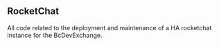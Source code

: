 ## RocketChat

All code related to the deployment and maintenance of a HA rocketchat instance for the BcDevExchange.